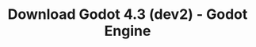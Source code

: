 ---
# Generated by /tools/generators/src/download_archive_generator !!! do not edit by hand !!!
title: 'Download Godot 4.3 (dev2) - Godot Engine'
type: 'download/archive'
name: '4.3'
flavor: 'dev2'
release_date: '2024-01-11T03:00:00-00:00'
release_notes: '/article/dev-snapshot-godot-4-3-dev-2/'
primaryPlatforms:
  - 'android.apk'
  - 'linux.64'
  - 'macos.universal'
  - 'windows.64'
  - 'web'
  - 'templates'
links:
  android.apk:
    name: 'android.apk'
    title: 'Android'
    caption: 'Universal APK (ARM64 + ARMv7 + x86_64 + x86)'
    tags:
      - 'APK download'
      - 'ARM64/v7'
      - 'x86 (64 & 32 bit)'
    hosts:
      github_builds:
        regular: 'https://github.com/godotengine/godot-builds/releases/download/4.3-dev2/Godot_v4.3-dev2_android_editor.apk'
        mono: '#'
      github:
        regular: 'https://github.com/godotengine/godot/releases/download/4.3-dev2/Godot_v4.3-dev2_android_editor.apk'
        mono: '#'
  linux.64:
    name: 'linux.64'
    title: 'Linux'
    caption: 'Standard (x86_64)'
    tags:
      - '64 bit'
    hosts:
      github_builds:
        regular: 'https://github.com/godotengine/godot-builds/releases/download/4.3-dev2/Godot_v4.3-dev2_linux.x86_64.zip'
        mono: 'https://github.com/godotengine/godot-builds/releases/download/4.3-dev2/Godot_v4.3-dev2_mono_linux_x86_64.zip'
      github:
        regular: 'https://github.com/godotengine/godot/releases/download/4.3-dev2/Godot_v4.3-dev2_linux.x86_64.zip'
        mono: 'https://github.com/godotengine/godot/releases/download/4.3-dev2/Godot_v4.3-dev2_mono_linux_x86_64.zip'
  macos.universal:
    name: 'macos.universal'
    title: 'macOS'
    caption: 'Universal (x86_64 + Apple Silicon)'
    tags:
      - 'Intel/Apple Silicon'
      - '64 bit'
    hosts:
      github_builds:
        regular: 'https://github.com/godotengine/godot-builds/releases/download/4.3-dev2/Godot_v4.3-dev2_macos.universal.zip'
        mono: 'https://github.com/godotengine/godot-builds/releases/download/4.3-dev2/Godot_v4.3-dev2_mono_macos.universal.zip'
      github:
        regular: 'https://github.com/godotengine/godot/releases/download/4.3-dev2/Godot_v4.3-dev2_macos.universal.zip'
        mono: 'https://github.com/godotengine/godot/releases/download/4.3-dev2/Godot_v4.3-dev2_mono_macos.universal.zip'
  windows.64:
    name: 'windows.64'
    title: 'Windows'
    caption: 'Standard (x86_64)'
    tags:
      - '64 bit'
    hosts:
      github_builds:
        regular: 'https://github.com/godotengine/godot-builds/releases/download/4.3-dev2/Godot_v4.3-dev2_win64.exe.zip'
        mono: 'https://github.com/godotengine/godot-builds/releases/download/4.3-dev2/Godot_v4.3-dev2_mono_win64.zip'
      github:
        regular: 'https://github.com/godotengine/godot/releases/download/4.3-dev2/Godot_v4.3-dev2_win64.exe.zip'
        mono: 'https://github.com/godotengine/godot/releases/download/4.3-dev2/Godot_v4.3-dev2_mono_win64.zip'
  web:
    name: 'web'
    title: 'Web editor'
    caption: ''
    tags:
      - 'Self-hosted'
      - 'Cross-platform'
    hosts:
      github_builds:
        regular: 'https://github.com/godotengine/godot-builds/releases/download/4.3-dev2/Godot_v4.3-dev2_web_editor.zip'
        mono: '#'
      github:
        regular: 'https://github.com/godotengine/godot/releases/download/4.3-dev2/Godot_v4.3-dev2_web_editor.zip'
        mono: '#'
  linux.arm64:
    name: 'linux.arm64'
    title: 'Linux'
    caption: 'Standard (ARM64)'
    tags:
      - 'ARM64'
      - '64 bit'
    hosts:
      github_builds:
        regular: 'https://github.com/godotengine/godot-builds/releases/download/4.3-dev2/Godot_v4.3-dev2_linux.arm64.zip'
        mono: 'https://github.com/godotengine/godot-builds/releases/download/4.3-dev2/Godot_v4.3-dev2_mono_linux_arm64.zip'
      github:
        regular: 'https://github.com/godotengine/godot/releases/download/4.3-dev2/Godot_v4.3-dev2_linux.arm64.zip'
        mono: 'https://github.com/godotengine/godot/releases/download/4.3-dev2/Godot_v4.3-dev2_mono_linux_arm64.zip'
  linux.32:
    name: 'linux.32'
    title: 'Linux'
    caption: 'Standard (x86)'
    tags:
      - '32 bit'
    hosts:
      github_builds:
        regular: 'https://github.com/godotengine/godot-builds/releases/download/4.3-dev2/Godot_v4.3-dev2_linux.x86_32.zip'
        mono: 'https://github.com/godotengine/godot-builds/releases/download/4.3-dev2/Godot_v4.3-dev2_mono_linux_x86_32.zip'
      github:
        regular: 'https://github.com/godotengine/godot/releases/download/4.3-dev2/Godot_v4.3-dev2_linux.x86_32.zip'
        mono: 'https://github.com/godotengine/godot/releases/download/4.3-dev2/Godot_v4.3-dev2_mono_linux_x86_32.zip'
  linux.arm32:
    name: 'linux.arm32'
    title: 'Linux'
    caption: 'Standard (ARM32)'
    tags:
      - 'ARM32'
      - '32 bit'
    hosts:
      github_builds:
        regular: 'https://github.com/godotengine/godot-builds/releases/download/4.3-dev2/Godot_v4.3-dev2_linux.arm32.zip'
        mono: 'https://github.com/godotengine/godot-builds/releases/download/4.3-dev2/Godot_v4.3-dev2_mono_linux_arm32.zip'
      github:
        regular: 'https://github.com/godotengine/godot/releases/download/4.3-dev2/Godot_v4.3-dev2_linux.arm32.zip'
        mono: 'https://github.com/godotengine/godot/releases/download/4.3-dev2/Godot_v4.3-dev2_mono_linux_arm32.zip'
  windows.32:
    name: 'windows.32'
    title: 'Windows'
    caption: 'Standard (x86)'
    tags:
      - '32 bit'
    hosts:
      github_builds:
        regular: 'https://github.com/godotengine/godot-builds/releases/download/4.3-dev2/Godot_v4.3-dev2_win32.exe.zip'
        mono: 'https://github.com/godotengine/godot-builds/releases/download/4.3-dev2/Godot_v4.3-dev2_mono_win32.zip'
      github:
        regular: 'https://github.com/godotengine/godot/releases/download/4.3-dev2/Godot_v4.3-dev2_win32.exe.zip'
        mono: 'https://github.com/godotengine/godot/releases/download/4.3-dev2/Godot_v4.3-dev2_mono_win32.zip'
  aar_library:
    name: 'aar_library'
    title: 'AAR library'
    caption: ''
    tags:
      - 'Android plugins'
      - 'Java'
      - 'Kotlin'
    hosts:
      github_builds:
        regular: 'https://github.com/godotengine/godot-builds/releases/download/4.3-dev2/godot-lib.4.3.dev2.template_release.aar'
        mono: '#'
      github:
        regular: 'https://github.com/godotengine/godot/releases/download/4.3-dev2/godot-lib.4.3.dev2.template_release.aar'
        mono: '#'
  templates:
    name: 'templates'
    title: 'Export templates'
    caption: ''
    tags:
      - 'Used to export your games to all supported platforms'
    hosts:
      github_builds:
        regular: 'https://github.com/godotengine/godot-builds/releases/download/4.3-dev2/Godot_v4.3-dev2_export_templates.tpz'
        mono: 'https://github.com/godotengine/godot-builds/releases/download/4.3-dev2/Godot_v4.3-dev2_mono_export_templates.tpz'
      github:
        regular: 'https://github.com/godotengine/godot/releases/download/4.3-dev2/Godot_v4.3-dev2_export_templates.tpz'
        mono: 'https://github.com/godotengine/godot/releases/download/4.3-dev2/Godot_v4.3-dev2_mono_export_templates.tpz'
---